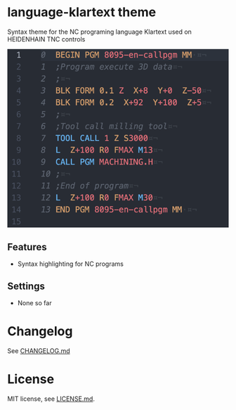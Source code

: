 # language-klartext theme

Syntax theme for the NC programing language Klartext used on HEIDENHAIN TNC controls

![Screenshot](screenshot.png?raw=true "Screenshot")

## Features

* Syntax highlighting for NC programs

## Settings
- None so far

# Changelog
See [CHANGELOG.md](CHANGELOG.md)

# License
MIT license, see [LICENSE.md](LICENSE.md).

